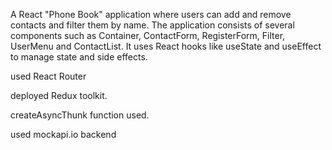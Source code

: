 A React "Phone Book" application where users can add and remove contacts and filter them by name.
The application consists of several components such as Container, ContactForm, RegisterForm, Filter, UserMenu and ContactList. It uses React hooks like useState and useEffect to manage state and side effects.

used React Router

deployed Redux toolkit.

createAsyncThunk function used.

used mockapi.io backend
